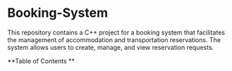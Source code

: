 # Booking-System
This repository contains a C++ project for a booking system that facilitates the management of accommodation and transportation reservations. The system allows users to create, manage, and view reservation requests.

 **Table of Contents ** 

